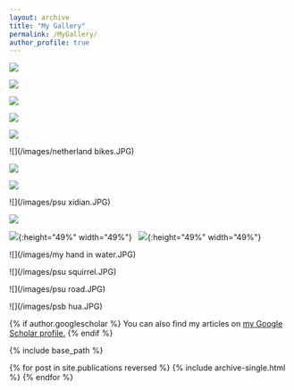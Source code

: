 ```yaml
---
layout: archive
title: "My Gallery"
permalink: /MyGallery/
author_profile: true
---
```


![](/images/atlantic.JPG) 

![](/images/Ontarioboys.JPG) 

![](/images/ontarioboys2.JPG) 

![](/images/emodao.JPG)

![](/images/tangrenjie.JPG)

![](/images/netherland bikes.JPG)

![](/images/netherland2.JPG)

![](/images/netherland.JPG)

![](/images/psu xidian.JPG)

![](/images/star.JPG)

![](/images/monk.JPG){:height="49%" width="49%"} &nbsp; ![](/images/chengdu3.JPG){:height="49%" width="49%"}

![](/images/my hand in water.JPG)

![](/images/psu squirrel.JPG)

![](/images/psu road.JPG)

![](/images/psb hua.JPG)


{% if author.googlescholar %}
  You can also find my articles on <u><a href="{{author.googlescholar}}">my Google Scholar profile</a>.</u>
{% endif %}

{% include base_path %}

{% for post in site.publications reversed %}
  {% include archive-single.html %}
{% endfor %}
